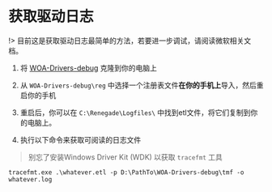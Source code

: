 # 获取驱动日志

!> 目前这是获取驱动日志最简单的方法，若要进一步调试，请阅读微软相关文档。

1. 将 [WOA-Drivers-debug](https://github.com/edk2-porting/WOA-Drivers-debug) 克隆到你的电脑上

2. 从 `WOA-Drivers-debug\reg` 中选择一个注册表文件**在你的手机上**导入，然后重启你的手机

3. 重启后，你可以在 `C:\Renegade\Logfiles\` 中找到etl文件，将它们复制到你的电脑上。

4. 执行以下命令来获取可阅读的日志文件

> 别忘了安装Windows Driver Kit (WDK) 以获取 `tracefmt` 工具

```
tracefmt.exe .\whatever.etl -p D:\PathTo\WOA-Drivers-debug\tmf -o whatever.log
```
